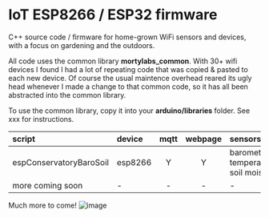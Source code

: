 # IoT ESP8266 / ESP32 firmware
C++ source code / firmware for home-grown WiFi sensors and devices, with a focus on gardening and the outdoors.

All code uses the common library **mortylabs_common**. With 30+ wifi devices I found I had a lot of repeating code that was copied & pasted to each new device. Of course the usual maintence overhead reared its ugly head whenever I made a change to that common code, so it has all been abstracted into the  common library. 

To use the common library, copy it into your **arduino/libraries** folder. See xxx for instructions. 



 script | device | mqtt | webpage | sensors | Description |
| :--- | :--- | :---: | :---: | :--- | :--- |
| espConservatoryBaroSoil | esp8266 | Y | Y | barometer, temperature, soil moisture | monitors a plant in my conservatory |
| more coming soon | - | - | - | - | - |

Much more to come!
![image](https://user-images.githubusercontent.com/31904545/126867076-63fc6333-f055-4afb-9c79-cab3351eae32.png)
